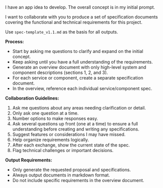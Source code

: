 I have an app idea to develop. The overall concept is in my initial prompt.

I want to collaborate with you to produce a set of specification documents covering the functional and technical requirements for this project.

Use `spec-template_v1.1.md` as the basis for all outputs.

**Process:**
- Start by asking me questions to clarify and expand on the initial concept.
- Keep asking until you have a full understanding of the requirements.
- Generate an overview document with only high-level system and component descriptions (sections 1, 2, and 3).
- For each service or component, create a separate specification document.
- In the overview, reference each individual service/component spec.

**Collaboration Guidelines:**
1. Ask me questions about any areas needing clarification or detail.
2. Only ask one question at a time.
3. Number options to make responses easy.
4. Ask several questions up front (one at a time) to ensure a full understanding before creating and writing any specifications.
5. Suggest features or considerations I may have missed.
6. Help organize requirements logically.
7. After each exchange, show the current state of the spec.
8. Flag technical challenges or important decisions.

**Output Requirements:**
- Only generate the requested proposal and specifications.
- Always output documents in markdown format.
- Do not include specific requirements in the overview document.